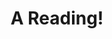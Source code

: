 ---
title: A Reading!
drive_id: 1kxRJaH0zps9qrjDRHrSHbejyagRnqgHd
description: An optional description!
type: reading
---